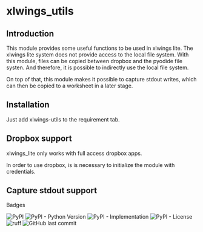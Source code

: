 # xlwings_utils

## Introduction

This module provides some useful functions to be used in xlwings lite.
The xlwings lite system does not provide access to the local file system. With this
module, files can be copied between dropbox and the pyodide file systen. And
therefore, it is possible to indirectly use the local file system.

On top of that, this module makes it possible to capture stdout writes, which
can then be copied to a worksheet in a later stage.

## Installation

Just add xlwings-utils to the requirement tab.

## Dropbox support

xlwings_lite only works with full access dropbox apps.

In order to use dropbox, is is necessary to initialize the module with credentials.

## Capture stdout support

 Badges

![PyPI](https://img.shields.io/pypi/v/xlwings-utils) ![PyPI - Python Version](https://img.shields.io/pypi/pyversions/xlwings-utils) ![PyPI - Implementation](https://img.shields.io/pypi/implementation/xlwings-utils)
![PyPI - License](https://img.shields.io/pypi/l/xlwings-utils) ![ruff](https://img.shields.io/badge/style-ruff-41B5BE?style=flat) 
![GitHub last commit](https://img.shields.io/github/last-commit/salabim/peek)

